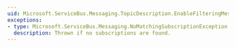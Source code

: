 ```yaml
---
uid: Microsoft.ServiceBus.Messaging.TopicDescription.EnableFilteringMessagesBeforePublishing
exceptions: 
- type: Microsoft.ServiceBus.Messaging.NoMatchingSubscriptionException 
  description: Thrown if no subscriptions are found.
---
```


